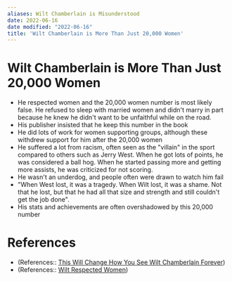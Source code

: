 ```yaml
---
aliases: Wilt Chamberlain is Misunderstood
date: 2022-06-16
date modified: "2022-06-16"
title: 'Wilt Chamberlain is More Than Just 20,000 Women'
---
```


# Wilt Chamberlain is More Than Just 20,000 Women
- He respected women and the 20,000 women number is most likely false. He refused to sleep with married women and didn't marry in part because he knew he didn't want to be unfaithful while on the road.
- His publisher insisted that he keep this number in the book
- He did lots of work for women supporting groups, although these withdrew support for him after the 20,000 women
- He suffered a lot from racism, often seen as the "villain" in the sport compared to others such as Jerry West. When he got lots of points, he was considered a ball hog. When he started passing more and getting more assists, he was criticized for not scoring.
- He wasn't an underdog, and people often were drawn to watch him fail
- "When West lost, it was a tragedy. When Wilt lost, it was a shame. Not that he lost, but that he had all that size and strength and still couldn't get the job done".
- His stats and achievements are often overshadowed by this 20,000 number

# References
- (References:: [This Will Change How You See Wilt Chamberlain Forever](https://www.youtube.com/watch?v=Ea0NH6PBJSU))
- (References:: [Wilt Respected Women](https://youtube.com/clip/Ugkxbc1ypXZYUMlOQ14aFaRwvnl6llaesEwn))
